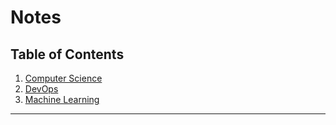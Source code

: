 # Notes

## Table of Contents
1. [Computer Science](./notes/cs/cs_note.md)
2. [DevOps](./notes/devops/devops_note.md)
3. [Machine Learning]()

---
